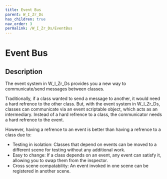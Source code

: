 ```yaml
---
title: Event Bus
parent: W_I_Zr_Ds
has_children: true
nav_order: 3
permalink: /W_I_Zr_Ds/EventBus
---
```

# Event Bus

## Description

The event system in W_I_Zr_Ds provides you a new way to communicate/send messages between classes.

Traditionally, if a class wanted to send a message to another, it would need a hard refrence to the other class. But, with the event system in W_I_Zr_Ds, classes can communicate via an event scriptable object, which acts as an intermediary. Instead of a hard refrence to a class, the communicator needs a hard refrence to the event. 

However, having a refrence to an event is better than having a refrence to a class due to:

- Testing in isolation: Classes that depend on events can be moved to a different scene for testing without any additional work.
- Easy to change: If a class depends on an event, any event can satisfy it, allowing you to swap them from the inspector.
- Cross scene compatability: An event invoked in one scene can be registered in another scene.